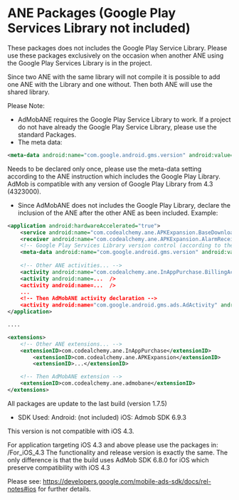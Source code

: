 ANE Packages (Google Play Services Library not included)
=========

These packages does not includes the Google Play Service Library.
Please use these packages exclusively on the occasion when another ANE using the Google Play Services Library is in the project.

Since two ANE with the same library will not compile it is possible to add one ANE with the Library and one without. Then both ANE will use the shared library.

Please Note:
- AdMobANE requires the Google Play Service Library to work. If a project do not have already the Google Play Service Library, please use the standard Packages.
- The meta data:
```xml
<meta-data android:name="com.google.android.gms.version" android:value="4452000"/>
```
Needs to be declared only once, please use the meta-data setting according to the ANE instruction which includes the Google Play Library.
AdMob is compatible with any version of Google Play Library from 4.3 (4323000).
- Since AdMobANE does not includes the Google Play Library, declare the inclusion of the ANE after the other ANE as been included.
Example:
```xml
<application android:hardwareAccelerated="true">
	<service android:name="com.codealchemy.ane.APKExpansion.BaseDownloaderService" />
	<receiver android:name="com.codealchemy.ane.APKExpansion.AlarmReceiver" />
	<!-- Google Play Services Library version control (according to the Library used) -->
	<meta-data android:name="com.google.android.gms.version" android:value="4323000"/>
	
	<!-- Other ANE activities... -->
	<activity android:name="com.codealchemy.ane.InAppPurchase.BillingActivity" android:theme="@android:style/Theme.Translucent.NoTitleBar.Fullscreen" android:background="#30000000" />
	<activity android:name=...  />
	<activity android:name=...  />
	...
	<!-- Then AdMobANE activity declaration -->
	<activity android:name="com.google.android.gms.ads.AdActivity" android:configChanges="keyboard|keyboardHidden|orientation|screenLayout|uiMode|screenSize|smallestScreenSize" />
</application>

....

<extensions>
	<!-- Other ANE extensions... -->
	<extensionID>com.codealchemy.ane.InAppPurchase</extensionID>
    	<extensionID>com.codealchemy.ane.APKExpansion</extensionID>
    	<extensionID>...</extensionID>

	<!-- Then AdMobANE extension -->
  	<extensionID>com.codealchemy.ane.admobane</extensionID>
</extensions>

```


All packages are update to the last build (version 1.7.5)
- SDK Used:
Android: (not included)
iOS: Admob SDK 6.9.3

This version is not compatible with iOS 4.3.

For application targeting iOS 4.3 and above please use the packages in:
/For_iOS_4.3
The functionality and release version is exactly the same.
The only difference is that the build uses AdMob SDK 6.8.0 for iOS which preserve compatibility with iOS 4.3

Please see: https://developers.google.com/mobile-ads-sdk/docs/rel-notes#ios
for further details.
